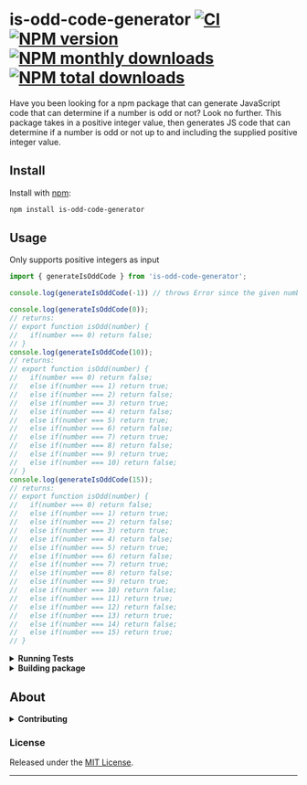 # is-odd-code-generator [![CI](https://github.com/anmolshres/is-odd-code-generator-typescript/actions/workflows/ci.yml/badge.svg)](https://github.com/anmolshres/is-odd-code-generator-typescript/actions/workflows/ci.yml) [![NPM version](https://img.shields.io/npm/v/is-odd-code-generator.svg?style=flat)](https://www.npmjs.com/package/is-odd-code-generator) [![NPM monthly downloads](https://img.shields.io/npm/dm/is-odd-code-generator.svg?style=flat)](https://npmjs.org/package/is-odd-code-generator) [![NPM total downloads](https://img.shields.io/npm/dt/is-odd-code-generator.svg?style=flat)](https://npmjs.org/package/is-odd-code-generator)

Have you been looking for a npm package that can generate JavaScript code that can determine if a number is odd or not? Look no further. This package takes in a positive integer value, then generates JS code that can determine if a number is odd or not up to and including the supplied positive integer value.

## Install

Install with [npm](https://www.npmjs.com/package/is-odd-code-generator):

```sh
npm install is-odd-code-generator
```

## Usage

Only supports positive integers as input

```js
import { generateIsOddCode } from 'is-odd-code-generator';

console.log(generateIsOddCode(-1)) // throws Error since the given number is negative

console.log(generateIsOddCode(0));
// returns:
// export function isOdd(number) {
//   if(number === 0) return false;
// }
console.log(generateIsOddCode(10));
// returns:
// export function isOdd(number) {
//   if(number === 0) return false;
//   else if(number === 1) return true;
//   else if(number === 2) return false;
//   else if(number === 3) return true;
//   else if(number === 4) return false;
//   else if(number === 5) return true;
//   else if(number === 6) return false;
//   else if(number === 7) return true;
//   else if(number === 8) return false;
//   else if(number === 9) return true;
//   else if(number === 10) return false;
// }
console.log(generateIsOddCode(15));
// returns:
// export function isOdd(number) {
//   if(number === 0) return false;
//   else if(number === 1) return true;
//   else if(number === 2) return false;
//   else if(number === 3) return true;
//   else if(number === 4) return false;
//   else if(number === 5) return true;
//   else if(number === 6) return false;
//   else if(number === 7) return true;
//   else if(number === 8) return false;
//   else if(number === 9) return true;
//   else if(number === 10) return false;
//   else if(number === 11) return true;
//   else if(number === 12) return false;
//   else if(number === 13) return true;
//   else if(number === 14) return false;
//   else if(number === 15) return true;
// }
```

<details>
<summary><strong>Running Tests</strong></summary>

In order to run tests, first install the packages then run the tests. Like so:

```sh
pnpm install && pnpm test
```

</details>

<details>
<summary><strong>Building package</strong></summary>

In order to build the package, run the following command:

```sh
pnpm build
```

</details>

## About

<details>
<summary><strong>Contributing</strong></summary>

Pull requests and stars are always welcome. For bugs and feature requests, [please create an issue](../../issues/new).

</details>

### License

Released under the [MIT License](LICENSE).

***
